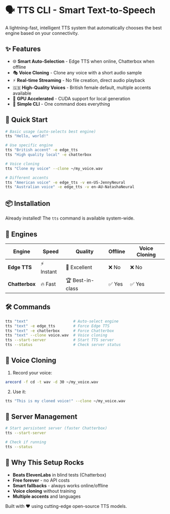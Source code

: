 # 🗣️ TTS CLI - Smart Text-to-Speech

A lightning-fast, intelligent TTS system that automatically chooses the best engine based on your connectivity.

## ✨ Features

- 🌐 **Smart Auto-Selection** - Edge TTS when online, Chatterbox when offline
- 🎭 **Voice Cloning** - Clone any voice with a short audio sample
- ⚡ **Real-time Streaming** - No file creation, direct audio playback
- 🇬🇧 **High-Quality Voices** - British female default, multiple accents available
- 🚀 **GPU Accelerated** - CUDA support for local generation
- 🔧 **Simple CLI** - One command does everything

## 🚀 Quick Start

```bash
# Basic usage (auto-selects best engine)
tts "Hello, world!"

# Use specific engine
tts "British accent" -e edge_tts
tts "High quality local" -e chatterbox

# Voice cloning
tts "Clone my voice" --clone ~/my_voice.wav

# Different accents
tts "American voice" -e edge_tts -v en-US-JennyNeural
tts "Australian voice" -e edge_tts -v en-AU-NatashaNeural
```

## 📦 Installation

Already installed! The `tts` command is available system-wide.

## 🎯 Engines

| Engine | Speed | Quality | Offline | Voice Cloning |
|--------|-------|---------|---------|---------------|
| **Edge TTS** | ⚡ Instant | 🌟 Excellent | ❌ No | ❌ No |
| **Chatterbox** | 🔥 Fast | 🏆 Best-in-class | ✅ Yes | ✅ Yes |

## 🛠️ Commands

```bash
tts "text"                    # Auto-select engine
tts "text" -e edge_tts        # Force Edge TTS  
tts "text" -e chatterbox      # Force Chatterbox
tts "text" --clone voice.wav  # Voice cloning
tts --start-server            # Start TTS server
tts --status                  # Check server status
```

## 🎤 Voice Cloning

1. Record your voice:
```bash
arecord -f cd -t wav -d 30 ~/my_voice.wav
```

2. Use it:
```bash
tts "This is my cloned voice!" --clone ~/my_voice.wav
```

## 🔧 Server Management

```bash
# Start persistent server (faster Chatterbox)
tts --start-server

# Check if running
tts --status
```

## 🌟 Why This Setup Rocks

- **Beats ElevenLabs** in blind tests (Chatterbox)
- **Free forever** - no API costs
- **Smart fallbacks** - always works online/offline  
- **Voice cloning** without training
- **Multiple accents** and languages

Built with ❤️ using cutting-edge open-source TTS models.